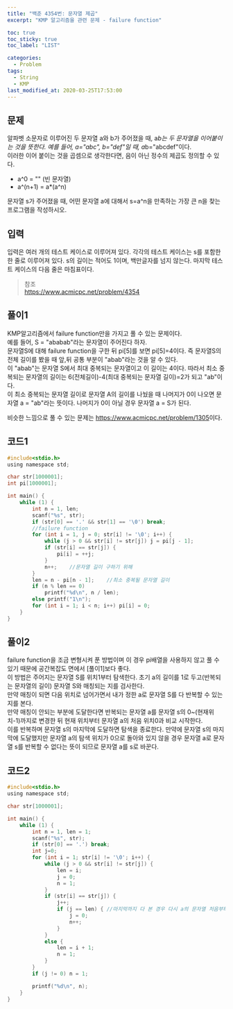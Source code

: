 ```yaml
---
title: "백준 4354번: 문자열 제곱"
excerpt: "KMP 알고리즘을 관련 문제 - failure function"

toc: true
toc_sticky: true
toc_label: "LIST"

categories:
  - Problem
tags:
  - String
  - KMP
last_modified_at: 2020-03-25T17:53:00
---
```

문제  
-------  
알파벳 소문자로 이루어진 두 문자열 a와 b가 주어졌을 때, a*b는 두 문자열을 이어붙이는 것을 뜻한다. 예를 들어, a="abc", b="def"일 때, a*b="abcdef"이다.  
이러한 이어 붙이는 것을 곱셈으로 생각한다면, 음이 아닌 정수의 제곱도 정의할 수 있다.  
- a^0 = "" (빈 문자열)  
- a^(n+1) = a*(a^n)  

문자열 s가 주어졌을 때, 어떤 문자열 a에 대해서 s=a^n을 만족하는 가장 큰 n을 찾는 프로그램을 작성하시오.  


입력  
-------  
입력은 여러 개의 테스트 케이스로 이루어져 있다. 각각의 테스트 케이스는 s를 포함한 한 줄로 이루어져 있다. s의 길이는 적어도 1이며, 백만글자를 넘지 않는다. 마지막 테스트 케이스의 다음 줄은 마침표이다.  

> 참조  
> <https://www.acmicpc.net/problem/4354>  

풀이1  
--------  
KMP알고리즘에서 failure function만을 가지고 풀 수 있는 문제이다.  
예를 들어, S = "ababab"라는 문자열이 주어진다 하자.  
문자열S에 대해 failure function을 구한 뒤 pi[5]를 보면 pi[5]=4이다. 즉 문자열S의 전체 길이를 봤을 때 앞,뒤 공통 부분이 "abab"라는 것을 알 수 있다.  
이 "abab"는 문자열 S에서 최대 중복되는 문자열이고 이 길이는 4이다. 따라서 최소 중복되는 문자열의 길이는 6(전체길이)-4(최대 중복되는 문자열 길이)=2가 되고 "ab"이다.  
이 최소 중복되는 문자열 길이로 문자열 A의 길이를 나눴을 때 나머지가 0이 나오면 문자열 a = "ab"라는 뜻이다. 나머지가 0이 아닐 경우 문자열 a = S가 된다. 


비슷한 느낌으로 풀 수 있는 문제는 <https://www.acmicpc.net/problem/1305>이다.  

코드1  
----------  
``` c  
#include<stdio.h>
using namespace std;

char str[1000001];
int pi[1000001];

int main() {
	while (1) {
		int n = 1, len;
		scanf("%s", str);
		if (str[0] == '.' && str[1] == '\0') break;
		//failure function
		for (int i = 1, j = 0; str[i] != '\0'; i++) {
			while (j > 0 && str[i] != str[j]) j = pi[j - 1];
			if (str[i] == str[j]) {
				pi[i] = ++j;
			}
			n++;	//문자열 길이 구하기 위해
		}
		len = n - pi[n - 1];	//최소 중복될 문자열 길이
		if (n % len == 0)
			printf("%d\n", n / len);
		else printf("1\n");
		for (int i = 1; i < n; i++) pi[i] = 0;
	}
}
```

풀이2  
--------  
failure function을 조금 변형시켜 푼 방법이며 이 경우 pi배열을 사용하지 않고 풀 수 있기 때문에 공간복잡도 면에서 [풀이1]보다 좋다.  
이 방법은 주어지는 문자열 S를 위치1부터 탐색한다. 초기 a의 길이를 1로 두고(반복되는 문자열의 길이) 문자열 S와 매칭되는 지를 검사한다.  
만약 매칭이 되면 다음 위치로 넘어가면서 내가 정한 a로 문자열 S를 다 반복할 수 있는지를 본다.  
만약 매칭이 안되는 부분에 도달한다면 반복되는 문자열 a를 문자열 s의 0~(현재위치-1)까지로 변경한 뒤 현재 위치부터 문자열 a의 처음 위치0과 비교 시작한다.  
이를 반복하며 문자열 s의 마지막에 도달하면 탐색을 종료한다. 만약에 문자열 s의 마지막에 도달했지만 문자열 a의 탐색 위치가 0으로 돌아와 있지 않을 경우 문자열 a로 문자열 s를 반복할 수 없다는 뜻이 되므로 문자열 a를 s로 바꾼다.  

코드2  
----------  
``` c  
#include<stdio.h>
using namespace std;

char str[1000001];

int main() {
	while (1) {
		int n = 1, len = 1;
		scanf("%s", str);
		if (str[0] == '.') break;
		int j=0;
		for (int i = 1; str[i] != '\0'; i++) {
			while (j > 0 && str[i] != str[j]) {
				len = i;
				j = 0;	
				n = 1;
			}
			if (str[i] == str[j]) {
				j++;
				if (j == len) {	//마지막까지 다 본 경우 다시 a의 문자열 처음부터 보기
					j = 0;
					n++;
				}
			}
			else {
				len = i + 1;
				n = 1;
			}
		}
		if (j != 0) n = 1;

		printf("%d\n", n);
	}
}
```